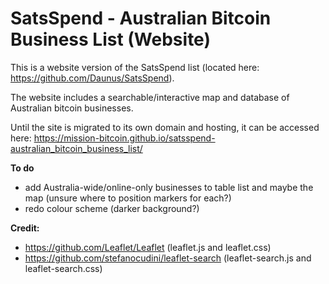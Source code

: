 # SatsSpend - Australian Bitcoin Business List (Website)

This is a website version of the SatsSpend list (located here: https://github.com/Daunus/SatsSpend).

The website includes a searchable/interactive map and database of Australian bitcoin businesses.

Until the site is migrated to its own domain and hosting, it can be accessed here: https://mission-bitcoin.github.io/satsspend-australian_bitcoin_business_list/

**To do**
- add Australia-wide/online-only businesses to table list and maybe the map (unsure where to position markers for each?)
- redo colour scheme (darker background?)


**Credit:** 
- https://github.com/Leaflet/Leaflet (leaflet.js and leaflet.css)
- https://github.com/stefanocudini/leaflet-search (leaflet-search.js and leaflet-search.css)
